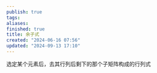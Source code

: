 ```yaml
---
publish: true
tags: 
aliases: 
finished: true
title: 余子式
created: "2024-06-16 07:56"
updated: "2024-09-13 17:10"
---
```

选定某个元素后，去其行列后剩下的那个子矩阵构成的行列式

